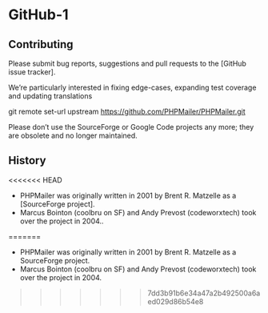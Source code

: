 # GitHub-1
## Contributing
Please submit bug reports, suggestions and pull requests to the [GitHub issue tracker].

We’re particularly interested in fixing edge-cases, expanding test coverage and updating translations

git remote set-url upstream https://github.com/PHPMailer/PHPMailer.git

Please don’t use the SourceForge or Google Code projects any more; they are obsolete and no longer maintained.

## History
<<<<<<< HEAD
* PHPMailer was originally written in 2001 by Brent R. Matzelle as a [SourceForge project].
* Marcus Bointon (coolbru on SF) and Andy Prevost (codeworxtech) took over the project in 2004..

=======
* PHPMailer was originally written in 2001 by Brent R. Matzelle as a SourceForge project.
* Marcus Bointon (coolbru on SF) and Andy Prevost (codeworxtech) took over the project in 2004.
>>>>>>> 7dd3b91b6e34a47a2b492500a6aed029d86b54e8
